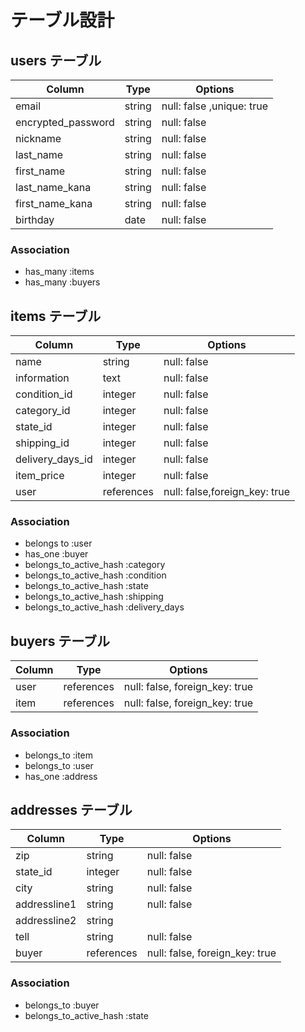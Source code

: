 # テーブル設計

## users テーブル

| Column             | Type   | Options     |
| ------------------ | ------ | ----------- |
| email              | string | null: false ,unique: true|
| encrypted_password | string | null: false |
| nickname | string | null: false |
| last_name| string | null: false |
| first_name | string | null: false |
| last_name_kana | string | null: false |
| first_name_kana | string | null: false |
|birthday| date | null: false |



### Association

- has_many :items
- has_many :buyers

## items テーブル

| Column | Type   | Options     |
| ------ | ------ | ----------- |
| name | string | null: false |
| information| text| null: false |
| condition_id | integer| null: false |
| category_id|  integer | null: false |
| state_id|  integer| null: false |
| shipping_id|  integer | null: false |
| delivery_days_id|  integer| null: false |
| item_price | integer | null: false |
| user | references | null: false,foreign_key: true |

### Association

- belongs to :user
- has_one :buyer
- belongs_to_active_hash :category
- belongs_to_active_hash :condition
- belongs_to_active_hash :state
- belongs_to_active_hash :shipping
- belongs_to_active_hash :delivery_days

## buyers テーブル

| Column | Type       | Options                        |
| ------ | ---------- | ------------------------------ |
| user   | references | null: false, foreign_key: true |
| item  | references | null: false, foreign_key: true |

### Association

- belongs_to :item
- belongs_to :user
- has_one :address

## addresses テーブル

| Column             | Type   | Options     |
| ------------------ | ------ | ----------- |
| zip| string | null: false |
| state_id|  integer| null: false |
| city | string | null: false |
| addressline1 | string | null: false |
| addressline2 | string |  
| tell | string | null: false |
| buyer  | references | null: false, foreign_key: true |

### Association

- belongs_to :buyer
- belongs_to_active_hash :state
